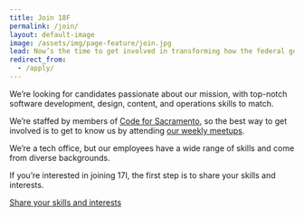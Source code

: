 ```yaml
---
title: Join 18F
permalink: /join/
layout: default-image
image: /assets/img/page-feature/join.jpg
lead: Now’s the time to get involved in transforming how the federal government does technology. Join the digital services movement.
redirect_from:
  - /apply/
---
```


We’re looking for candidates passionate about our mission, with top-notch software development, design, content, and operations skills to match.

We’re staffed by members of [Code for Sacramento](http://codeforsacramento.org), so the best way to get involved is to get to know us by attending [our weekly meetups](http://www.meetup.com/Code4Sac/).

We’re a tech office, but our employees have a wide range of skills and come from diverse backgrounds.

If you’re interested in joining 17I, the first step is to share your skills and interests.

<a class="usa-button" href="http://codeforsacramento.org/skills/">Share your skills and interests</a>
